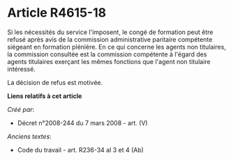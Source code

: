# Article R4615-18

Si les nécessités du service l'imposent, le congé de formation peut être refusé après avis de la commission administrative
paritaire compétente siégeant en formation plénière. En ce qui concerne les agents non titulaires, la commission consultée
est la commission compétente à l'égard des agents titulaires exerçant les mêmes fonctions que l'agent non titulaire
intéressé.

La décision de refus est motivée.

**Liens relatifs à cet article**

_Créé par_:

  - Décret n°2008-244 du 7 mars 2008 - art. (V)

_Anciens textes_:

  - Code du travail - art. R236-34 al 3 et 4 (Ab)
